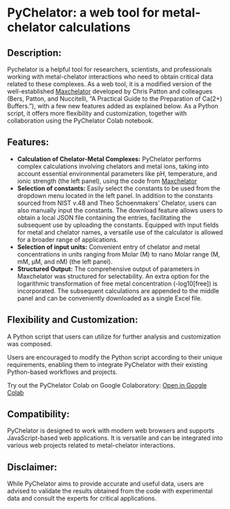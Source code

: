 <!DOCTYPE html>
<html>
<body>
  <h1>PyChelator: a web tool for metal-chelator calculations</h1>
  <h2>Description:</h2>
  <p>Pychelator is a helpful tool for researchers, scientists, and professionals working with metal-chelator interactions who need to obtain critical data related to these complexes. As a web tool, it is a modified version of the well-established <a href="https://owamoosa.com/maxchelator/" target="_blank">Maxchelator</a> developed by Chris Patton and colleagues (Bers, Patton, and Nuccitelli, “A Practical Guide to the Preparation of Ca(2+) Buffers.”), with a few new features added as explained below. As a Python script, it offers more flexibility and customization, together with collaboration using the PyChelator Colab notebook.</p>

  <h2>Features:</h2>
  <ul>
    <li><strong>Calculation of Chelator-Metal Complexes:</strong> PyChelator performs complex calculations involving chelators and metal ions, taking into account essential environmental parameters like pH, temperature, and ionic strength (the left panel), using the code from <a href="https://owamoosa.com/maxchelator/" target="_blank">Maxchelator</a></li>
     <li><strong>Selection of constants:</strong> Easily select the constants to be used from the dropdown menu located in the left panel. In addition to the constants sourced from NIST v.48 and Theo Schoenmakers’ Chelator, users can also manually input the constants. The download feature allows users to obtain a local JSON file containing the entries, facilitating the subsequent use by uploading the constants. Equipped with input fields for metal and chelator names, a versatile use of the calculator is allowed for a broader range of applications. </li>
        <li><strong>Selection of input units:</strong> Convenient entry of chelator and metal concentrations in units ranging from Molar (M) to nano Molar range (M, mM, μM, and nM) (the left panel).</li>
    <li><strong>Structured Output:</strong> The comprehensive output of parameters in Maxchelator was structured for selectability. An extra option for the logarithmic transformation of free metal concentration (-log10[free]) is incorporated. The subsequent calculations are appended to the middle panel and can be conveniently downloaded as a single Excel file.</li>

  </ul>

  <h2>Flexibility and Customization:</h2>
  <p>A Python script that users can utilize for further analysis and customization was composed.</p>
  <p>Users are encouraged to modify the Python script according to their unique requirements, enabling them to integrate PyChelator with their existing Python-based workflows and projects.</p>
  <p>Try out the PyChelator Colab on Google Colaboratory: <a href="https://colab.research.google.com/drive/11u4w6PD4U_Y3j8kLM70c_TW6IkRYz5OF?usp=sharing" target="_blank">Open in Google Colab</a></p>

  <h2>Compatibility:</h2>
  <p>PyChelator is designed to work with modern web browsers and supports JavaScript-based web applications. It is versatile and can be integrated into various web projects related to metal-chelator interactions.</p>
  
  <h2>Disclaimer:</h2>
  <p>While PyChelator aims to provide accurate and useful data, users are advised to validate the results obtained from the code with experimental data and consult the experts for critical applications.</p>
</body>
</html>
